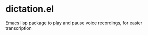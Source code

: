dictation.el
============

Emacs lisp package to play and pause voice recordings, for easier transcription
